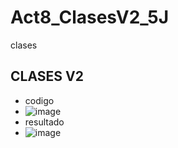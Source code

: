 # Act8_ClasesV2_5J
clases
## CLASES V2
- codigo
- ![image](https://github.com/user-attachments/assets/40aa73be-db53-465d-9885-e86ee1f38d4c)
- resultado
- ![image](https://github.com/user-attachments/assets/a45f1462-27ba-4134-9909-a5e26f594527)

